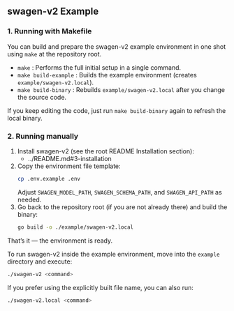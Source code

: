 ## swagen-v2 Example

### 1. Running with Makefile

You can build and prepare the swagen-v2 example environment in one shot using `make` at the repository root.

- `make` : Performs the full initial setup in a single command.
- `make build-example` : Builds the example environment (creates `example/swagen-v2.local`).
- `make build-binary` : Rebuilds `example/swagen-v2.local` after you change the source code.

If you keep editing the code, just run `make build-binary` again to refresh the local binary.

### 2. Running manually

1. Install swagen-v2 (see the root README Installation section):
	- ../README.md#3-installation
2. Copy the environment file template:
	```bash
	cp .env.example .env
	```
	Adjust `SWAGEN_MODEL_PATH`, `SWAGEN_SCHEMA_PATH`, and `SWAGEN_API_PATH` as needed.
3. Go back to the repository root (if you are not already there) and build the binary:
	```bash
	go build -o ./example/swagen-v2.local
	```

That’s it — the environment is ready.

To run swagen-v2 inside the example environment, move into the `example` directory and execute:

```bash
./swagen-v2 <command>
```

If you prefer using the explicitly built file name, you can also run:

```bash
./swagen-v2.local <command>
```

